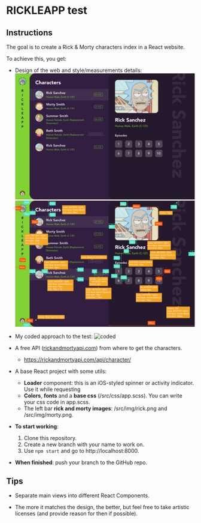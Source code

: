 # RICKLEAPP test

## Instructions

The goal is to create a Rick & Morty characters index in a React website.

To achieve this, you get:

- Design of the web and style/measurements details:
![design](https://github.com/axlalvaro/rickleapp-test/blob/master/rickleapp.png)
![measurements](https://github.com/axlalvaro/rickleapp-test/blob/master/rickleapp_measurements.png)

- My coded approach to the test:
![coded](https://github.com/axlalvaro/rickleapp-test/blob/master/rickleapp.gif)

- A free API ([rickandmortyapi.com](https://rickandmortyapi.com)) from where to get the characters.
  - https://rickandmortyapi.com/api/character/

- A base React project with some utils:
  - **Loader** component: this is an iOS-styled spinner or activity indicator. Use it while requesting 
  - **Colors**, **fonts** and a **base css** (/src/css/app.scss). You can write your css code in app.scss.
  - The left bar **rick and morty images**: /src/img/rick.png and /src/img/morty.png.

- **To start working**:
  1. Clone this repository.
  2. Create a new branch with your name to work on.
  3. Use `npm start` and go to http://localhost:8000.

- **When finished**: push your branch to the GitHub repo.

## Tips

- Separate main views into different React Components.

- The more it matches the design, the better, but feel free to take artistic licenses (and provide reason for then if possible).
